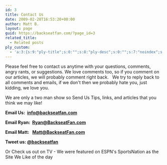 ```yaml
---
id: 3
title: Contact Us
date: 2009-02-28T16:53:20+00:00
author: Matt B.
layout: page
guid: https://backseatfan.com/?page_id=3
related_title:
  - Related posts
ply_custom:
  - 'a:3:{s:9:"ply-title";s:0:"";s:8:"ply-desc";s:0:"";s:7:"noindex";s:0:"";}'
---
```


<div class="entry">
  <p>
    Please feel free to contact us anytime with your questions, comments, angry rants, or suggestions. We love comments too, so if you comment on our articles, we will probably comment right back.   We try to reply back to all comments and emails, if we don't then we probably hate you, just kidding, we love you.
  </p>

  <p>
    We are only a two man show so Send Us Tips, links, and articles that you think we may like!
  </p>

  <p>
    <strong>Email Us:  <a href="mailto:info@backseatfan.com">info@backseatfan.com</a></strong>
  </p>

  <p>
    <strong>Email Ryan:  <a href="mailto:ryan@backseatfan.com">Ryan@BackseatFan.com</a><br /> </strong>
  </p>

  <p>
    <strong>Email Matt:   <a href="mailto:matt@backseatfan.com">Matt@BackseatFan.com</a><br /> </strong>
  </p>

  <p>
    <strong>Tweet us: <a href="https://twitter.com/backseatfan" target="_blank">@backseatfan</a></strong>
  </p>

  <p>
    Or Check us out on TV - We were featured on ESPN's SportsNation as the Site We Like of the day
  </p>

  <p>
  </p>
</div>
